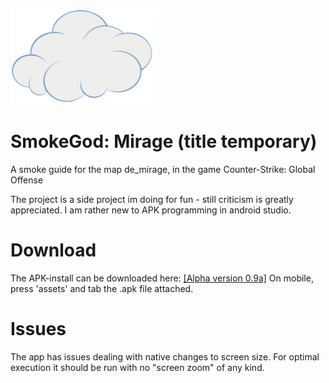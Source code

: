 
![Logo](/app/src/main/res/drawable/cloud91.png)


# SmokeGod: Mirage (title temporary)
A smoke guide for the map de_mirage, in the game Counter-Strike: Global Offense

The project is  a side project im doing for fun - still criticism is greatly appreciated. I am rather new to APK programming in android studio.

# Download
The APK-install can be downloaded here:
[[Alpha version 0.9a]]( https://github.com/bischmlb/CSGO_Smokes/releases/tag/0.9a)
On mobile, press 'assets' and tab the .apk file attached.

# Issues
The app has issues dealing with native changes to screen size. For optimal execution it should be run with no "screen zoom" of any kind. 


